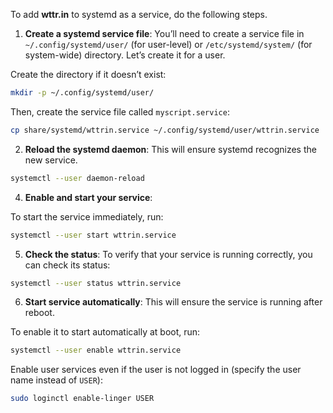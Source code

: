 To add **wttr.in** to systemd as a service, do the following steps.


1. **Create a systemd service file**: You’ll need to create a service file in `~/.config/systemd/user/` (for user-level) or `/etc/systemd/system/` (for system-wide) directory. Let’s create it for a user.

Create the directory if it doesn’t exist:

```bash
mkdir -p ~/.config/systemd/user/
```

Then, create the service file called `myscript.service`:

```bash
cp share/systemd/wttrin.service ~/.config/systemd/user/wttrin.service
```

2. **Reload the systemd daemon**: This will ensure systemd recognizes the new service.

```bash
systemctl --user daemon-reload
```

4. **Enable and start your service**:

To start the service immediately, run:

```bash
systemctl --user start wttrin.service
```

5. **Check the status**: To verify that your service is running correctly, you can check its status:

```bash
systemctl --user status wttrin.service
```

6. **Start service automatically**: This will ensure the service is running after reboot.

To enable it to start automatically at boot, run:

```bash
systemctl --user enable wttrin.service
```

Enable user services even if the user is not logged in (specify the user name instead of `USER`):

```bash
sudo loginctl enable-linger USER
```
